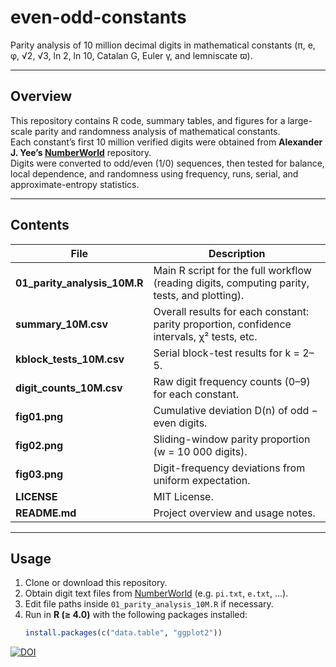 # even-odd-constants
Parity analysis of 10 million decimal digits in mathematical constants (π, e, φ, √2, √3, ln 2, ln 10, Catalan G, Euler γ, and lemniscate ϖ).

---

## Overview
This repository contains R code, summary tables, and figures for a large-scale parity and randomness analysis of mathematical constants.  
Each constant’s first 10 million verified digits were obtained from **Alexander J. Yee’s [NumberWorld](https://www.numberworld.org/digits/)** repository.  
Digits were converted to odd/even (1/0) sequences, then tested for balance, local dependence, and randomness using frequency, runs, serial, and approximate-entropy statistics.

---

## Contents
| File | Description |
|------|--------------|
| **01_parity_analysis_10M.R** | Main R script for the full workflow (reading digits, computing parity, tests, and plotting). |
| **summary_10M.csv** | Overall results for each constant: parity proportion, confidence intervals, χ² tests, etc. |
| **kblock_tests_10M.csv** | Serial block-test results for k = 2–5. |
| **digit_counts_10M.csv** | Raw digit frequency counts (0–9) for each constant. |
| **fig01.png** | Cumulative deviation D(n) of odd − even digits. |
| **fig02.png** | Sliding-window parity proportion (w = 10 000 digits). |
| **fig03.png** | Digit-frequency deviations from uniform expectation. |
| **LICENSE** | MIT License. |
| **README.md** | Project overview and usage notes. |

---

## Usage
1. Clone or download this repository.  
2. Obtain digit text files from [NumberWorld](https://www.numberworld.org/digits/) (e.g. `pi.txt`, `e.txt`, …).
3. Edit file paths inside `01_parity_analysis_10M.R` if necessary.  
4. Run in **R (≥ 4.0)** with the following packages installed:
   ```r
   install.packages(c("data.table", "ggplot2"))

[![DOI](https://zenodo.org/badge/DOI/10.5281/zenodo.17477614.svg)](https://doi.org/10.5281/zenodo.17477614)

